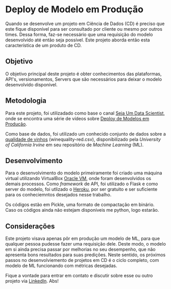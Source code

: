 # Deploy de Modelo em Produção
Quando se desenvolve um projeto em Ciência de Dados (CD) é preciso que este fique disponível para ser consultado por cliente ou mesmo por outros times. Dessa forma, faz-se necessário que uma requisição do modelo desenvolvido até então seja possível. Este projeto aborda então esta característica de um produto de CD.

## Objetivo
O objetivo principal deste projeto é obter conhecimentos das plataformas, API's, versionamentos, Servers que são necessários para deixar o modelo desenvolvido disponível.

## Metodologia
Para este projeto, foi utilizadado como base o canal [Seja Um Data Scientist](https://www.youtube.com/c/SejaUmDataScientist), onde se encontra uma série de vídeos sobre [Deploy de Modelos em Produção](https://www.youtube.com/watch?v=d6caxBhnf2I&list=PLZlkyCIi8bMpKoAicmYKrmAzZlkDFQVHY&index=4). 

Como base de dados, foi utilizado um conhecido conjunto de dados sobre a [qualidade de vinhos](https://archive.ics.uci.edu/ml/machine-learning-databases/wine-quality/) (winequality-red.csv), disponibilizado pela _University of California Irvine_ em seu repositório de _Machine Learning_ (ML). 

## Desenvolvimento
Para o desenvolvimento do modelo primeiramente foi criado uma máquina virtual utilizando VirtualBox [Oracle VM](https://www.virtualbox.org/wiki/Downloads), onde foram desenvolvidos os demais processos. 
Como _framework_ de API, foi utilizado o Flask e como server do modelo, foi utlizado o [Heroku](https://www.heroku.com/), por ser gratuito e ser suficiente para os conheciemntos desejados nesse trabalho.

Os códigos estão em Pickle, uma formato de compactação em binário. Caso os códigos ainda não estejam disponíveis me python, logo estarão. 

## Considerações
Este projeto visava apenas pôr em produção um modelo de ML, para que qualquer pessoa pudesse fazer uma requisição dele. Deste modo, o modelo em si ainda precisa passar por melhorias no seu desempenho, que não apresenta bons resultados para suas predições. Neste sentido, os próximos passos no desenvolviemento de projetos em CD é o ciclo completo, com modelo de ML funcionando com métricas desejadas.



Fique a vontade para entrar em contato e discutir sobre esse ou outro projeto via [LinkedIn](https://www.linkedin.com/in/fernandonast/). Abs!

